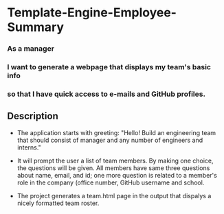 # Template-Engine-Employee-Summary
### As a manager <br>
### I want to generate a webpage that displays my team's basic info <br>
### so that I have quick access to e-mails and GitHub profiles. <br>

## Description
* The application starts with greeting: "Hello! Build an engineering team that should consist of manager and any number of engineers and interns." <br>

* It will prompt the user a list of team members. By making one choice, the questions will be given. All members have same three questions about name, email, and id; one more question is related to a member's role in the company (office number, GitHub username and school. <br>

* The project generates a team.html page in the output that dispalys a nicely formatted team roster. <br> 